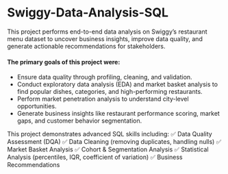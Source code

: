 # Swiggy-Data-Analysis-SQL

This project performs end-to-end data analysis on Swiggy’s restaurant menu dataset to uncover business insights, improve data quality, and generate actionable recommendations for stakeholders.

#### The primary goals of this project were:

- Ensure data quality through profiling, cleaning, and validation.
- Conduct exploratory data analysis (EDA) and market basket analysis to find popular dishes, categories, and high-performing restaurants.
- Perform market penetration analysis to understand city-level opportunities.
- Generate business insights like restaurant performance scoring, market gaps, and customer behavior segmentation.

This project demonstrates advanced SQL skills including:
✅ Data Quality Assessment (DQA)
✅ Data Cleaning (removing duplicates, handling nulls)
✅ Market Basket Analysis
✅ Cohort & Segmentation Analysis
✅ Statistical Analysis (percentiles, IQR, coefficient of variation)
✅ Business Recommendations
